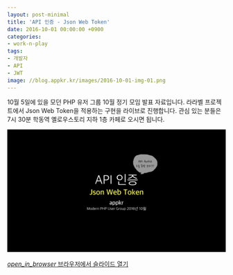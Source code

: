 ```yaml
---
layout: post-minimal
title: 'API 인증 - Json Web Token'
date: 2016-10-01 00:00:00 +0900
categories:
- work-n-play
tags:
- 개발자
- API
- JWT
image: //blog.appkr.kr/images/2016-10-01-img-01.png
---
```


10월 5일에 있을 모던 PHP 유저 그룹 10월 정기 모임 발표 자료입니다. 라라벨 프로젝트에서 Json Web Token을 적용하는 구현을 라이브로 진행합니다. 관심 있는 분들은 7시 30분 학동역 옐로우스토리 지하 1층 카페로 오시면 됩니다.

![API 인증 - Json Web Token](/images/2016-10-01-img-01.png)

<div class="panel panel-default" style="width:100%; max-width: 600px; margin: 1em auto;">
  <div class="panel-body text-center">
    <a href="https://drive.google.com/open?id=0Bx8_tW_C70eNMHpiRk93dUt6NFU">
      <i class="material-icons">open_in_browser</i>
      브라우저에서 슬라이드 열기
    </a>
  </div>
</div>

